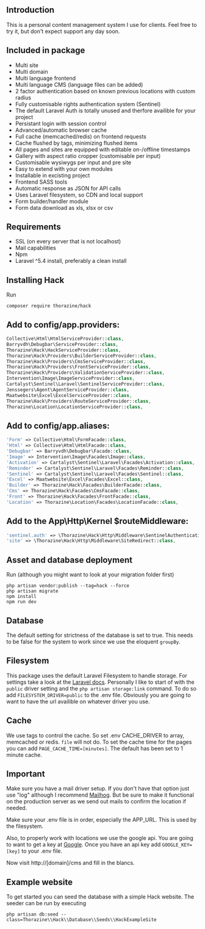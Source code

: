 ## Introduction
This is a personal content management system I use for clients.
Feel free to try it, but don't expect support any day soon. 


## Included in package

- Multi site
- Multi domain
- Multi language frontend
- Multi language CMS (language files can be added)
- 2 factor authentication based on known previous locations with custom radius
- Fully customisable rights authentication system (Sentinel)
- The default Laravel Auth is totally unused and therfore availible for your project
- Persistant login with session control
- Advanced/automatic browser cache
- Full cache (memcached/redis) on frontend requests 
- Cache flushed by tags, minimizing flushed items 
- All pages and sites are equipped with editable on-/offline timestamps
- Gallery with aspect ratio cropper (customisable per input)
- Customisable wysiwygs per input and pre site
- Easy to extend with your own modules
- Installable in excisting project
- Frontend SASS tools
- Automatic response as JSON for API calls
- Uses Laravel filesystem, so CDN and local support
- Form builder/handler module
- Form data download as xls, xlsx or csv


## Requirements
- SSL (on every server that is not localhost)
- Mail capabilities
- Npm
- Laravel ^5.4 install, preferably a clean install


## Installing Hack
Run
```
composer require thorazine/hack
```


## Add to config/app.providers:

```php
Collective\Html\HtmlServiceProvider::class,
Barryvdh\Debugbar\ServiceProvider::class,
Thorazine\Hack\HackServiceProvider::class,
Thorazine\Hack\Providers\BuilderServiceProvider::class,
Thorazine\Hack\Providers\CmsServiceProvider::class,
Thorazine\Hack\Providers\FrontServiceProvider::class,
Thorazine\Hack\Providers\ValidationServiceProvider::class,
Intervention\Image\ImageServiceProvider::class,
Cartalyst\Sentinel\Laravel\SentinelServiceProvider::class,
Jenssegers\Agent\AgentServiceProvider::class,
Maatwebsite\Excel\ExcelServiceProvider::class,
Thorazine\Hack\Providers\RouteServiceProvider::class,
Thorazine\Location\LocationServiceProvider::class,
```

## Add to config/app.aliases:
```php
'Form' => Collective\Html\FormFacade::class,
'Html' => Collective\Html\HtmlFacade::class,
'Debugbar' => Barryvdh\Debugbar\Facade::class,
'Image' => Intervention\Image\Facades\Image::class,
'Activation' => Cartalyst\Sentinel\Laravel\Facades\Activation::class,
'Reminder' => Cartalyst\Sentinel\Laravel\Facades\Reminder::class,
'Sentinel' => Cartalyst\Sentinel\Laravel\Facades\Sentinel::class,
'Excel' => Maatwebsite\Excel\Facades\Excel::class,
'Builder' => Thorazine\Hack\Facades\BuilderFacade::class,
'Cms' => Thorazine\Hack\Facades\CmsFacade::class,
'Front' => Thorazine\Hack\Facades\FrontFacade::class,
'Location' => Thorazine\Location\Facades\LocationFacade::class,
```

## Add to the App\Http\Kernel $routeMiddleware:
```php
'sentinel.auth' => \Thorazine\Hack\Http\Middleware\SentinelAuthentication::class,
'site' => \Thorazine\Hack\Http\Middleware\SiteRedirect::class,
```

## Asset and database deployment
Run (although you might want to look at your migration folder first)
```
php artisan vendor:publish --tag=hack --force
php artisan migrate
npm install
npm run dev
```


## Database
The default setting for strictness of the database is set to true. This needs to be false for the system to work since we 
use the eloquent ```groupBy```.


## Filesystem
This package uses the default Laravel Filesystem to handle storage. For settings take a look at the [Laravel docs](https://laravel.com/docs/5.4/filesystem).
Personally I like to start of with the ```public``` driver setting and the ```php artisan storage:link``` command. To do so add ```FILESYSTEM_DRIVER=public``` to the .env file.
Obviously you are going to want to have the url availible on whatever driver you use.


## Cache
We use tags to control the cache. So set .env CACHE_DRIVER to array, memcached or redis. ```file``` will not do.
To set the cache time for the pages you can add ```PAGE_CACHE_TIME=[minutes]```. The default has been set to 1 minute cache.


## Important
Make sure you have a mail driver setup. If you don't have that option just use "log" although I recommend [Mailhog](https://github.com/mailhog/MailHog). But be sure to make it functional on the production server as we send out mails to confirm the location if needed.

Make sure your .env file is in order, especially the APP_URL. This is used by the filesystem.

Also, to properly work with locations we use the google api. You are going to want to get a key at [Google](https://developers.google.com/maps/documentation/javascript/get-api-key). Once you have an api key add ```GOOGLE_KEY=[key]``` to your .env file.

Now visit http://[domain]/cms and fill in the blancs.


## Example website
To get started you can seed the database with a simple Hack website. The seeder can be run by executing
```
php artisan db:seed --class=Thorazine\\Hack\\Database\\Seeds\\HackExampleSite
```
